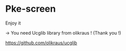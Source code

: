 # Pke-screen
Enjoy it

-> You need Ucglib library from olikraus ! (Thank you !)

https://github.com/olikraus/ucglib

